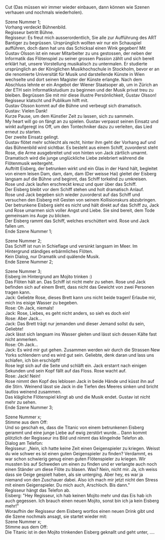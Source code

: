 Cut (Das müssen wir immer wieder einbauen, dann können wie Szenen verhauen und nochmals wiederholen).  

Szene Nummer 1;  
Vorhang verdeckt Bühnenbild.  
Regisseur betritt Bühne.  
Regisseur: Es freut mich ausserordentlich, Sie alle zur Aufführung des ART Bantiger zu begrüssen. Ursprünglich wollten wir nur ein Schauspiel aufführen, doch dann hat uns das Schicksal einen Wink gegeben! Mit Gustav Olsson ist ein neuer Mitarbeiter zu uns gestossen, der neben der Informatik das Flötenspiel zu seiner grossen Passion zählt und sich bereit erklärt hat, unsere Vorstellung musikalisch zu untermalen. Er studierte ursprünglich an der Königlichen Musikhochschule in Stockholm, bevor er an die renomierte Universität für Musik und darstellende Künste in Wien wechselte und dort seinen Magister der Künste erlangte. Nach dem Abschluss lehnte er ein Angebot der Wiener Staatsoper ab, um in Zürich an der ETH sein Informatikstudium zu beginnen und der Musik privat treu zu bleiben. Begrüssen Sie mit mir diese illustre Persönlichkeit, Gustav Olsson!  
Regisseur klatscht und Publikum hilft mit.  
Gustav Olsson kommt auf die Bühne und verbeugt sich dramatisch.  
Gustav: Vielen Dank!  
Kurze Pause, um dem Künstler Zeit zu lassen, sich zu sammeln.  
My heart will go on fängt an zu spielen. Gustav verpasst seinen Einsatz und winkt aufgeregt ins Off, um den Tontechniker dazu zu verleiten, das Lied erneut zu starten.  
Der zweite Einsatz gelingt.  
Gustav flötet mehr schlecht als recht, hinter ihm geht der Vorhang auf und das Bühnenbild wird sichtbar. Es besteht aus einem Schiff, zuvorderst steht Rose, die Arme ausgebreitet und von hinten von Jack zärtlich umarmt. Dramatisch wird die junge unglückliche Liebe zelebriert während die Flötenmusik weitergeht.  
Auftritt Eisberg, der betrunken wirkt und ein Glas in der Hand hält, begleitet von einem leisen Dam, dam, dam, dam (Der weisse Hai) gleitet der Eisberg langsam auf die Bühne und beginnt, das Schiff torkelnd zu umkreisen.  
Rose und Jack laufen erschreckt kreuz und quer über das Schiff.  
Der Eisberg bleibt vor dem Schiff stehen und holt dramatisch Anlauf.  
Rose und Jack begeben sich wieder zuvorderst auf das Schiff und versuchen den Eisberg mit Gesten von seinem Kollisionskurs abzubringen.  
Der betrunkene Eisberg sieht es nicht und hält direkt auf das Schiff zu, Jack und Rose umarmen sich voller Angst und Liebe. Sie sind bereit, dem Tode gemeinsam ins Auge zu blicken.  
Der Eisberg rammt das Schiff, welches erschüttert wird. Rose und Jack fallen um.  
Ende Szene Nummer 1;

Szene Nummer 2;  
Das Schiff ist nun in Schieflage und versinkt langsam im Meer. Im Hintergrund ständiges erbärmliches Flöten.  
Kein Dialog, nur Dramatik und quälende Musik.  
Ende Szene Nummer 2;

Szene Nummer 3;  
Eisberg im Hintergrund am Mojito trinken :)  
Das Flöten hält an. Das Schiff ist nicht mehr zu sehen. Rose und Jack befinden sich auf einem Brett, dass nicht das Gewicht von zwei Personen tragen kann.  
Jack: Geliebte Rose, dieses Brett kann uns nicht beide tragen! Erlaube mir, mich ins eisige Wasser zu begeben.  
Rose: Oh Jack, niemals!  
Jack: Rose, Liebes, es geht nicht anders, so sieh es doch ein!  
Rose: Aber Jack...  
Jack: Das Brett trägt nur jemanden und dieser Jemand sollst du sein, Geliebte!  
Jack lässt sich langsam ins Wasser gleiten und lässt sich dessen Kälte fast nicht anmerken.  
Rose: Oh Jack...  
Jack: Es wird mir gut gehen. Zusammen werden wir durch die Strassen New Yorks schlendern und es wird gut sein. Geliebte, denk daran und lass uns schlafen, ich bin erschöpft!  
Rose legt sich auf die Seite und schläft ein. Jack erstarrt nach einigen Sekunden und sein Kopf fällt auf das Floss. Rose wacht auf.  
Rose: Jack! Nein!  
Rose nimmt den Kopf des leblosen Jack in beide Hände und küsst ihn auf die Stirn. Weinend lässt sie Jack in die Tiefen des Meeres sinken und bricht lautlos weinend zusammen.  
Das klägliche Flötenspiel klingt ab und die Musik endet. Gustav ist nicht mehr zu sehen.  
Ende Szene Nummer 3;

Szene Nummer x;  
Stimme aus dem Off:  
Und so geschah es, dass die Titanic von einem betrunkenen Eisberg gerammt und eine junge Liebe auf ewig zerstört wurde...
Dann kommt plötzlich der Regisseur ins Bild und nimmt das klingelnde Telefon ab.   
Dialog am Telefon:  
Regisseur: „Nein, ich hatte keine Zeit einen Geigenspieler zu kriegen. Weisst du wie schwer es ist einen guten Geigenspieler zu finden? Verdammt, es war schon schwierig genug einen guten Flötenspieler zu kriegen. Wir mussten bis auf Schweden um einen zu finden und er verlangte auch noch einen Ständer um diese Flöte zu blasen. Was? Nein, nicht mir. Ja, ich weiss dass sie Geige gespielt haben, als sie unterging. Aber hey, es war ja niemand von den Zuschauer dabei. Also ich mach mir jetzt nicht den Stress mit einem Geigenspieler. Du mich auch, Arschloch. Bis dann."  
Regisseur hängt das Telefon ab.  
Eisberg: "Hey Regisseur, ich hab keinen Mojito mehr und das Eis hab ich auch gegessen. Ich brauch einen neuen Mojito, sonst bin ich ja kein Eisberg mehr!"  
Woraufhin der Regisseur dem Eisberg wortlos einen neuen Drink gibt und die Szene nochmals ansagt, sie startet wieder mit:  
Szene Nummer x;  
Stimme aus dem Off:  
Die Titanic ist in den Mojito trinkenden Eisberg geknallt und geht unter, ….  
